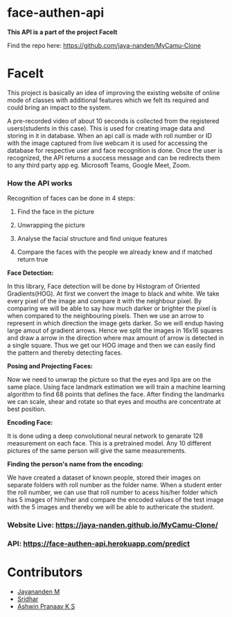 # face-authen-api
**This API is a part of the project FaceIt**

Find the repo here: https://github.com/jaya-nanden/MyCamu-Clone


# FaceIt
This project is basically an idea of improving the existing website of online mode of classes with additional features which we felt its required and could bring an impact to 
the system.

A pre-recorded video of about 10 seconds is collected from the registered users(students in this case). This is used for creating image data and storing in it in database. When an api call is made with roll number or ID with the image captured from live webcam it is used for accessing the database for respective user and face recognition is done.
Once the user is recognized, the API returns a success message and can be redirects them to any third party app eg. Microsoft Teams, Google Meet, Zoom.

### How the API works
  
   Recognition of faces can be done in 4 steps:
   
   1) Find the face in the picture
     
   2) Unwrapping the picture
     
   3) Analyse the facial structure and find unique features
     
   4) Compare the faces with the people we already knew and if matched return true
            

**Face Detection:**

  In this library, Face detection will be done by Histogram of Oriented Gradients(HOG). At first we convert the image to black and white. We take every pixel of the image and compare it with the neighbour pixel. By comparing we will be able to say how much darker or brighter the pixel is when compared to the neighbouring pixels. Then we use an arrow to represent in which direction  the image gets darker. So we will endup having large amout of gradient arrows. Hence we split the images in 16x16 squares and draw a arrow in the direction where max amount of arrow is detected in a single square. Thus we get our HOG image and then we can easily find the pattern and thereby detecting faces.

**Posing and Projecting Faces:**
   
   Now we need to unwrap the picture so that the eyes and lips are on the same place. Using face landmark estimation we will train a machine learning algorithm to find 68 points that defines the face. After finding the landmarks we can scale, shear and rotate so that eyes and mouths are concentrate at best position.

**Encoding Face:**
  
  It is done uding a deep convolutional neural network to genarate 128 measurement on each face. This is a pretrained model. Any 10 different pictures of the same person will give the same measurements.

**Finding the person's name from the encoding:**
   
   We have created a dataset of known people, stored their images on separate folders with roll number as the folder name. When a student enter the roll number, we can use that roll number to acess his/her folder which has 5 images of him/her and compare the encoded values of the test image with the 5 images and thereby we will be able to authericate the student.

### Website Live: https://jaya-nanden.github.io/MyCamu-Clone/

### API: https://face-authen-api.herokuapp.com/predict

# Contributors
* [Jayananden M](https://github.com/jaya-nanden)
* [Sridhar](https://github.com/Sridhar0519)
* [Ashwin Pranaav K S](https://github.com/AshwinPranaav)
